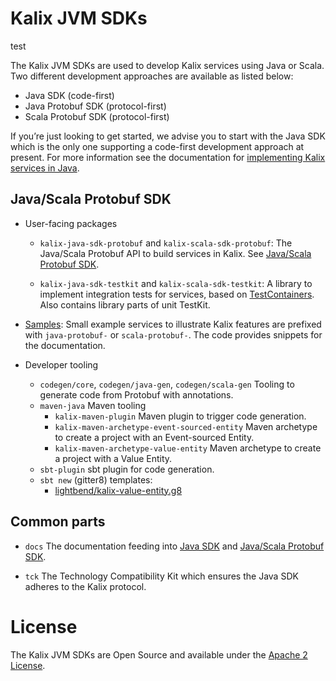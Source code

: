 # Kalix JVM SDKs

test

The Kalix JVM SDKs are used to develop Kalix services using Java or Scala. Two different development approaches are available as listed below: 
- Java SDK (code-first)
- Java Protobuf SDK (protocol-first)
- Scala Protobuf SDK (protocol-first)

If you’re just looking to get started, we advise you to start with the Java SDK which is the only one supporting a code-first development approach at present. For more information see the documentation for [implementing Kalix services in Java](https://docs.kalix.io/java/index.html).

## Java/Scala Protobuf SDK

* User-facing packages
  * `kalix-java-sdk-protobuf` and `kalix-scala-sdk-protobuf`: The Java/Scala Protobuf API to build services in Kalix. See [Java/Scala Protobuf SDK](https://docs.kalix.io/java-protobuf/index.html).

  * `kalix-java-sdk-testkit` and `kalix-scala-sdk-testkit`: A library to implement integration tests for services, based on [TestContainers](https://www.testcontainers.org/). Also contains library parts of unit TestKit.

* [Samples](samples/): Small example services to illustrate Kalix features are prefixed with `java-protobuf-` or `scala-protobuf-`. The code provides snippets for the documentation.

* Developer tooling
   * `codegen/core`, `codegen/java-gen`, `codegen/scala-gen` Tooling to generate code from Protobuf with annotations.
   * `maven-java` Maven tooling
     * `kalix-maven-plugin` Maven plugin to trigger code generation.
     * `kalix-maven-archetype-event-sourced-entity` Maven archetype to create a project with an Event-sourced Entity.
     * `kalix-maven-archetype-value-entity` Maven archetype to create a project with a Value Entity.
   * `sbt-plugin` sbt plugin for code generation.
   * `sbt new` (gitter8) templates:
     * [lightbend/kalix-value-entity.g8](https://github.com/lightbend/kalix-value-entity.g8) 

## Common parts
* `docs` The documentation feeding into [Java SDK](https://docs.kalix.io/java/index.html) and [Java/Scala Protobuf SDK](https://docs.kalix.io/java/index.html).

* `tck` The Technology Compatibility Kit which ensures the Java SDK adheres to the Kalix protocol.

# License

The Kalix JVM SDKs are Open Source and available under the [Apache 2 License](LICENSE).

